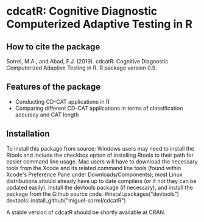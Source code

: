# cdcatR: Cognitive Diagnostic Computerized Adaptive Testing in R

## How to cite the package

Sorrel, M.A., and Abad, F.J. (2019). cdcatR: Cognitive Diagnostic Computerized Adaptive Testing in R. R package version 0.9.

## Features of the package
* Conducting CD-CAT applications in R
* Comparing different CD-CAT applications in terms of classification accuracy and CAT length

## Installation

To install this package from source:
Windows users may need to install the Rtools and include the checkbox option of installing Rtools to their path for easier command line usage. Mac users will have to download the necessary tools from the Xcode and its related command line tools (found within Xcode's Preference Pane under Downloads/Components); most Linux distributions should already have up to date compilers (or if not they can be updated easily).
Install the devtools package (if necessary), and install the package from the Github source code.
#install.packages("devtools")
devtools::install_github("miguel-sorrel/cdcatR")

A stable version of cdcatR should be shortly available at CRAN.
